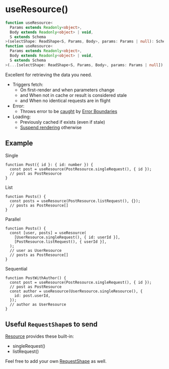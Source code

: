 # useResource()

```typescript
function useResource<
  Params extends Readonly<object>,
  Body extends Readonly<object> | void,
  S extends Schema
>(selectShape: ReadShape<S, Params, Body>, params: Params | null): SchemaOf<S>;
function useResource<
  Params extends Readonly<object>,
  Body extends Readonly<object> | void,
  S extends Schema
>(...[selectShape: ReadShape<S, Params, Body>, params: Params | null]): SchemaOf<S>[];
```

Excellent for retrieving the data you need.

* Triggers fetch:
  * On first-render and when parameters change
  * and When not in cache or result is considered stale
  * and When no identical requests are in flight
* Error:
  * Throws error to be [caught](../guides/network-errors.md) by [Error Boundaries](https://reactjs.org/docs/error-boundaries.html)
* Loading:
  * Previously cached if exists (even if stale)
  * [Suspend rendering](../getting-started/installation.md#2-add-suspense) otherwise

## Example

Single

```tsx
function Post({ id }: { id: number }) {
  const post = useResource(PostResource.singleRequest(), { id });
  // post as PostResource
}
```

List

```tsx
function Posts() {
  const posts = useResource(PostResource.listRequest(), {});
  // posts as PostResource[]
}
```

Parallel

```tsx
function Posts() {
  const [user, posts] = useResource(
    [UserResource.singleRequest(), { id: userId }],
    [PostResource.listRequest(), { userId }],
  );
  // user as UserResource
  // posts as PostResource[]
}
```

Sequential

```tsx
function PostWithAuthor() {
  const post = useResource(PostResource.singleRequest(), { id });
  // post as PostResource
  const author = useResource(UserResource.singleResource(), {
    id: post.userId,
  });
  // author as UserResource
}
```

## Useful `RequestShape`s to send

[Resource](./Resource.md#provided-and-overridable-methods) provides these built-in:

* singleRequest()
* listRequest()

Feel free to add your own [RequestShape](./RequestShape.md) as well.

